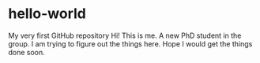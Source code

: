 # hello-world
My very first GitHub repository
Hi!
This is me. A new PhD student in the group. I am trying to figure out the things here. Hope I would get the things done soon. 
